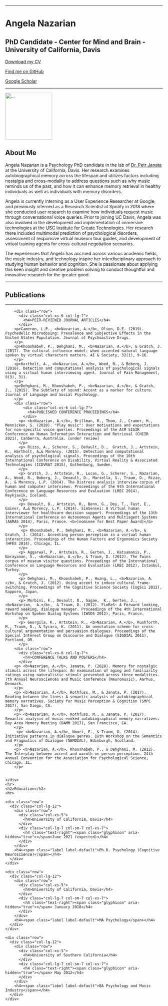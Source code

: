 <!DOCTYPE html>
<html lang="en">

<body>

  <div class="container">
    <hr>
    <div class="row">
      <div class="col-xs-6">
        <h1>Angela Nazarian</h1>
        <h2> PhD Candidate - Center for Mind and Brain - University of California, Davis</h2>
      </div>
      <div class="col-xs-6">
        <p class="text-right"><a href="pages./Nazarian_CV.pdf">Download my CV</a></p>
        <p class="text-right"><a href="https://github.com/peachypunk" ; target="_top">Find me on GitHub</a></p>
        <p class="text-right"><a href="https://scholar.google.com/citations?user=iH_c3aAAAAAJ&hl=en" ; target="_top">Google
            Scholar</a></p>
      </div>
    </div>
    <hr>
    <div class="row">
      <div class="col-lg-12 col-sm-12 col-xs-12">
        <div class="media">
          <div class="media-left"> <a href="#"> <img src="img/initials.png" alt="..." width="150" height="150" class="media-object img-rounded hidden-xs">
            </a> </div>
          <div class="media-body">
            <h2 class="media-heading">About Me</h2>
            <p>Angela Nazarian is a Psychology PhD candidate in the lab of <a href="https://atonal.ucdavis.edu/people/">Dr. Petr Janata</a> at the University of    California, Davis. Her research examines autobiographical memory across the lifespan and utilizes factors including nostalgia and cross-modality to address questions such as why music reminds us of the past, and how it can enhance memory retrieval in healthy individuals as well as individuals with memory disorders.</p> 

<p>Angela is currently interning as a User Experience Researcher at Google, and previously interned as a Research Scientist at Spotify in 2018 where she conducted user research to examine how individuals request music through conversational voice queries. Prior to joining UC Davis, Angela was also involved in the development and implementation of immersive technologies at the <a href="https://ict.usc.edu">USC Institute for Create Technologies</a>. Her research there included multimodal prediction of psychological disorders, assessment of responsive virtual museum tour guides, and development of virtual training agents for cross-cultural negotiation scenarios. </p>

<p>The experiences that Angela has accrued across various academic fields, the music industry, and technology inspire her interdisciplinary approach to studying human behavior and cognition. She is passionate about applying this keen insight and creative problem solving to conduct thoughtful and innovative research for the greater good.</p>
          </div>
        </div>
      </div>
    </div>
    <hr>
    <div class="row">
      <div class="col-lg-12 col-md-12 col-sm-12">
        <h2>Publications</h2>
        <hr>

        <div class="row">
          <div class="col-xs-6 col-lg-7">
            <h4>PEER-REVIEWED JOURNAL ARTICLES</h4>
          </div>
        <p>Cameron, L.P., <b>Nazarian, A.</b>, Olson, D.E. (2019). Psychedelic Microdosing: Prevalence and Subjective Effects in the United States Population. Journal of Psychoactive Drugs. 
        </p>
        <p>Khooshabeh, P., Dehghani, M., <b>Nazarian, A.</b>, & Gratch, J. (2017). The cultural influence model: when accented natural language spoken by virtual characters matters. AI & Society, 32(1), 9-16.
        </p>
        <p>Hartholt, A., <b>Nazarian, A.</b>, Wood, R., & Boberg, J. (2016). Detection and computational analysis of psychological signals using a virtual human interviewing agent. Journal of Pain Management, 9(3), 311.
        </p>
        <p>Dehghani, M., Khooshabeh, P., <b>Nazarian, A.</b>, & Gratch, J., (2015). The Subtlety of sound: Accent as a marker for culture. Journal of Language and Social Psychology.
        </p>
        <div class="row">
            <div class="col-xs-6 col-lg-7">
              <h4>PUBLISHED CONFERENCE PROCEEDINGS</h4>
            </div>
          <p> <b>Nazarian, A.</b>, Brillman, R., Thom, J., Cramer, H., Mennicken, S. (2020). "Play music": User motivations and expectations for non-specific voice queries. Proceedings of the ACM SIGIR Conference on Human Information Interaction and Retrieval (CHIIR 2021), Canberra, Australia. [under review]
          </p>
          <p> Rizzo, A., Scherer, S., DeVault, D.,  Gratch, J., Artstein, R., Hartholt, A…& Morency. (2015). Detection and computational analysis of psychological signals. Proceedings of the 10th International Conference on Disability, Virtual Reality & Associated Technologies (ICDVRAT 2015), Gothenburg, Sweden.
          </p>
          <p> Gratch, J., Artstein, R., Lucas, G., Scherer, S., Nazarian, A., Wood, R., Boberg, J., Devault, D., Marsella, S., Traum, D., Rizzo, A., & Morency, L.P. (2014). The Distress analysis interview corpus of human and computer interviews. Proceedings of the 9th International Conference on Language Resources and Evaluation (LREC 2014), Reykjavik, Iceland.
          </p>
          <p> Devault, D., Artstein, R., Benn, G., Dey, T., Fast, E., Gainer, A…& Morency, L.P. (2014). SimSensei: A Virtual human interviewer for healthcare decision support. Proceedings of the 13th International Conference on Autonomous Agents and Multiagent Systems (AAMAS 2014), Paris, France. <b>[nominee for Best Paper Award]</b>
          </p>
           <p> Khooshabeh, P., Dehghani, M., <b>Nazarian, A.</b>, & Gratch, J. (2014). Accenting person perception in a virtual human interaction. Proceedings of the Human Factors and Ergonomics Society (HFES 2014), Chicago, IL.
          </p>
          <p> Aggarwal, P., Artstein, R., Gerten, J., Katsamanis, P., Narayanan, S., <b>Nazarian, A.</b>, & Traum, D. (2012). The Twins corpus of museum visitor questions. Proceedings of the International Conference on Language Resources and Evaluation (LREC 2012), Istanbul, Turkey.
          </p>
          <p> Dehghani, M., Khooshabeh, P., Huang, L., <b>Nazarian, A.</b>, & Gratch, J. (2012). Using accent to induce cultural frame­switching. Proceedings of the Cognitive Science Society (CogSci 2012), Sapporo, Japan.
          </p>
          <p> Morbini, F., Devault, D., Sagae,  K., Gerten, J., <b>Nazarian,  A.</b>,  & Traum, D. (2012). FLoReS: A Forward looking, reward seeking, dialogue manager. Proceedings of the 4th International Workshop on Spoken Dialog Systems (IWSDS 2012), Paris, France.
          </p>
          <p> Georgila, K., Artstein, R., <b>Nazarian, A.</b>, Rushforth, M., Traum, D., & Sycara, K. (2011). An annotation scheme for cross­cultural argumentation and persuasion dialogues. Proceedings of the Special Interest Group on Discourse and Dialogue (SIGDIAL 2011), Portland, OR.
          </p>  
        <div class="row">
          <div class="col-xs-6 col-lg-7">
            <h4>CONFERENCE TALKS AND POSTERS</h4>
          </div>
        <p> <b>Nazarian, A.</b>, Janata, P. (2020). Memory for nostalgic stimuli across the lifespan: An examination of aging and familiarity ratings using naturalistic stimuli presented across three modalities. 7th Annual Neurosciences and Music Conference (Neuromusic), Aarhus, Denmark.
        </p>
        <p> <b>Nazarian, A.</b>, Rothfuss, M., & Janata, P. (2017). Reading between the lines: A semantic analysis of autobiographical memory narratives. Society for Music Perception & Cognition (SMPC 2017), San Diego, CA. 
        </p>
        <p> <b>Nazarian, A.</b>, Rothfuss, M., & Janata, P. (2017). Semantic analysis of music-evoked autobiographical memory narratives. Bay Area Memory Meeting (BAMM 2017), San Francisco, CA.  
        </p>
         <p> <b>Nazarian, A.</b>, Nouri, E., & Traum, D. (2014). Initiative patterns in dialogue genres. 18th Workshop on the Semantics and Pragmatics of Dialogue (SEMDIAL), Edinburgh, Scotland.
        </p>
        <p> <b>Nazarian, A.</b>, Khooshabeh, P., & Dehghani, M. (2012). The Interplay between accent and warmth on person perception. 24th Annual Convention for the Association for Psychological Science, Chicago, IL.
        </p>
        

    </div>
    <hr>
    <h2>Education</h2>
    <hr>

    <div class="row">
      <div class="col-lg-12">
        <div class="row">
          <div class="col-xs-5">
            <h4>University of California, Davis</h4>
          </div>
          <div class="col-lg-7 col-sm-7 col-xs-7">
            <h4 class="text-right"><span class="glyphicon" aria-hidden="true"></span>June 2021 (expected)</h4>
          </div>
        </div>
        <h4><span class="label label-default">Ph.D. Psychology (Cognitive Neuroscience)</span></h4>
      </div>
    </div>

    <div class="row">
      <div class="col-lg-12">
        <div class="row">
          <div class="col-xs-5">
            <h4>University of California, Davis</h4>
          </div>
          <div class="col-lg-7 col-sm-7 col-xs-7">
            <h4 class="text-right"><span class="glyphicon" aria-hidden="true"></span> January 2018</h4>
          </div>
        </div>
        <h4><span class="label label-default">MA Psychology</span></h4>
      </div>
    </div>

    <div class="row">
      <div class="col-lg-12">
        <div class="row">
          <div class="col-xs-5">
            <h4>University of Southern California</h4>
          </div>
          <div class="col-lg-7 col-sm-7 col-xs-7">
            <h4 class="text-right"><span class="glyphicon" aria-hidden="true"></span> May 2012</h4>
          </div>
        </div>
        <h4><span class="label label-default">BA Psychology and Music Industry</span></h4>
      </div>
    </div>

</body>
</html>
